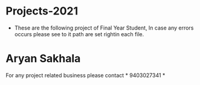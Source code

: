 # Projects-2021
* These are the following project of Final Year Student, In case any errors occurs please see to it path are set rightin each file.

# Aryan Sakhala 
For any project related business please contact * 9403027341 *
